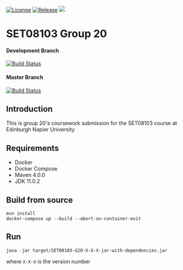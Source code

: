 [![License](https://img.shields.io/badge/License-Apache%202.0-blue.svg)](https://opensource.org/licenses/Apache-2.0)
[![Release](https://img.shields.io/github/release/glugg23/SET08103-G20.svg)](#)
![](https://img.shields.io/github/languages/code-size/glugg23/SET08103-G20.svg?style=flat)
# SET08103 Group 20
#### Development Branch
[![Build Status](https://travis-ci.org/glugg23/SET08103-G20.svg?branch=develop)](https://travis-ci.orgglugg23/SET08103-G20)
#### Master Branch
[![Build Status](https://travis-ci.org/glugg23/SET08103-G20.svg?branch=master)](https://travis-ci.orgglugg23/SET08103-G20)




## Introduction
This is group 20's coursework submission for the SET08103 course at Edinburgh Napier University

## Requirements
- Docker
- Docker Compose
- Maven 4.0.0
- JDK 11.0.2


## Build from source
```
mvn install
docker-compose up --build --abort-on-container-exit
```

## Run
```
java -jar target/SET08103-G20-X-X-X-jar-with-dependencies.jar
```
where `X-X-X` is the version number

